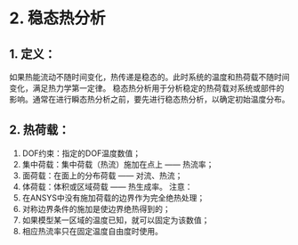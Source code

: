 # 2. 稳态热分析
## 1. 定义：
如果热能流动不随时间变化，热传递是稳态的。此时系统的温度和热荷载不随时间变化，满足热力学第一定律。
稳态热分析用于分析稳定的热荷载对系统或部件的影响。通常在进行瞬态热分析之前，要先进行稳态热分析，以确定初始温度分布。
## 2. 热荷载：
1. DOF约束：指定的DOF温度数值；
2. 集中荷载：集中荷载（热流）施加在点上 —— 热流率；
3. 面荷载：在面上的分布荷载 —— 对流、热流；
4. 体荷载：体积或区域荷载 —— 热生成率。
注意：
1. 在ANSYS中没有施加荷载的边界作为完全绝热处理；
2. 对称边界条件的施加是使边界绝热得到的；
3. 如果模型某一区域的温度已知，就可以固定为该数值；
4. 相应热流率只在固定温度自由度时使用。

